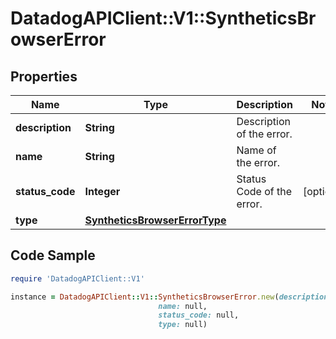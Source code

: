 # DatadogAPIClient::V1::SyntheticsBrowserError

## Properties

Name | Type | Description | Notes
------------ | ------------- | ------------- | -------------
**description** | **String** | Description of the error. | 
**name** | **String** | Name of the error. | 
**status_code** | **Integer** | Status Code of the error. | [optional] 
**type** | [**SyntheticsBrowserErrorType**](SyntheticsBrowserErrorType.md) |  | 

## Code Sample

```ruby
require 'DatadogAPIClient::V1'

instance = DatadogAPIClient::V1::SyntheticsBrowserError.new(description: null,
                                 name: null,
                                 status_code: null,
                                 type: null)
```


